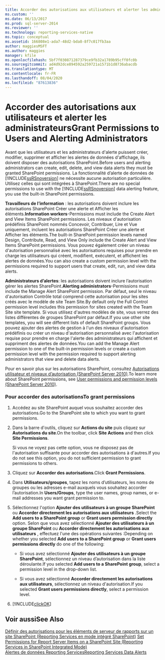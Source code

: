 ```yaml
---
title: Accorder des autorisations aux utilisateurs et alerter les administrateurs | Microsoft Docs
ms.custom: ''
ms.date: 06/13/2017
ms.prod: sql-server-2014
ms.reviewer: ''
ms.technology: reporting-services-native
ms.topic: conceptual
ms.assetid: 166808e1-ada7-48d2-bda8-8f7c017fb3aa
author: maggiesMSFT
ms.author: maggies
manager: kfile
ms.openlocfilehash: 5bf7f030871287379ce9fb32a1789b95cff0fc0b
ms.sourcegitcommit: ad4d92dce894592a259721a1571b1d8736abacdb
ms.translationtype: MT
ms.contentlocale: fr-FR
ms.lasthandoff: 08/04/2020
ms.locfileid: "87613836"
---
```

# <a name="grant-permissions-to-users-and-alerting-administrators"></a><span data-ttu-id="cdafa-102">Accorder des autorisations aux utilisateurs et alerter les administrateurs</span><span class="sxs-lookup"><span data-stu-id="cdafa-102">Grant Permissions to Users and Alerting Administrators</span></span>
  <span data-ttu-id="cdafa-103">Avant que les utilisateurs et les administrateurs d'alerte puissent créer, modifier, supprimer et afficher les alertes de données d'affichage, ils doivent disposer des autorisations SharePoint.</span><span class="sxs-lookup"><span data-stu-id="cdafa-103">Before users and alerting administrators can create, edit, delete, and view data alerts they must be granted SharePoint permissions.</span></span> <span data-ttu-id="cdafa-104">La fonctionnalité d’alerte de données de [!INCLUDE[ssRSnoversion](../includes/ssrsnoversion-md.md)] ne nécessite aucune autorisation particulière. Utilisez celles qui sont intégrées à SharePoint.</span><span class="sxs-lookup"><span data-stu-id="cdafa-104">There are no special permissions to use with the [!INCLUDE[ssRSnoversion](../includes/ssrsnoversion-md.md)] data alerting feature, you use the built-in SharePoint permissions.</span></span>  
  
 <span data-ttu-id="cdafa-105">**Travailleurs de l’information** : les autorisations doivent inclure les autorisations SharePoint Créer une alerte et Afficher les éléments.</span><span class="sxs-lookup"><span data-stu-id="cdafa-105">**Information workers**-Permissions must include the Create Alert and View Items SharePoint permissions.</span></span> <span data-ttu-id="cdafa-106">Les niveaux d'autorisation prédéfinis SharePoint nommés Concevoir, Contribuer, Lire et Vue uniquement, incluent les autorisations SharePoint Créer une alerte et Afficher les éléments.</span><span class="sxs-lookup"><span data-stu-id="cdafa-106">The built-in SharePoint permission levels named Design, Contribute, Read, and View Only include the Create Alert and View Items SharePoint permissions.</span></span> <span data-ttu-id="cdafa-107">Vous pouvez également créer un niveau d'autorisation personnalisé avec les autorisations requises pour prendre en charge les utilisateurs qui créent, modifient, exécutent, et affichent les alertes de données.</span><span class="sxs-lookup"><span data-stu-id="cdafa-107">You can also create a custom permission level with the permissions required to support users that create, edit, run, and view data alerts.</span></span>  
  
 <span data-ttu-id="cdafa-108">**Administrateurs d’alertes**: les autorisations doivent inclure l’autorisation gérer les alertes SharePoint.</span><span class="sxs-lookup"><span data-stu-id="cdafa-108">**Alerting administrators**-Permissions must include the Manage Alert SharePoint permission.</span></span> <span data-ttu-id="cdafa-109">Par défaut, seul le niveau d'autorisation Contrôle total comprend cette autorisation pour les sites créés avec le modèle de site Team Site.</span><span class="sxs-lookup"><span data-stu-id="cdafa-109">By default only the Full Control permission level includes this permission for sites created with the Team Site site template.</span></span> <span data-ttu-id="cdafa-110">Si vous utilisez d'autres modèles de site, vous verrez des listes différentes de groupes SharePoint par défaut.</span><span class="sxs-lookup"><span data-stu-id="cdafa-110">If you use other site templates, you will see different lists of default SharePoint groups.</span></span> <span data-ttu-id="cdafa-111">Vous pouvez ajouter des alertes de gestion à l'un des niveaux d'autorisation prédéfinis ou créer un niveau d'autorisation personnalisé avec l'autorisation requise pour prendre en charge l'alerte des administrateurs qui affichent et suppriment des alertes de données.</span><span class="sxs-lookup"><span data-stu-id="cdafa-111">You can add the Manage Alert permission to one of the built-in permission levels or create a custom permission level with the permission required to support alerting administrators that view and delete data alerts.</span></span>  
  
 <span data-ttu-id="cdafa-112">Pour en savoir plus sur les autorisations SharePoint, consultez [Autorisations utilisateur et niveaux d’autorisation (SharePoint Server 2010)](https://technet.microsoft.com/library/cc721640.aspx).</span><span class="sxs-lookup"><span data-stu-id="cdafa-112">To learn more about SharePoint permissions, see [User permissions and permission levels (SharePoint Server 2010)](https://technet.microsoft.com/library/cc721640.aspx).</span></span>  
  
### <a name="to-grant-permissions"></a><span data-ttu-id="cdafa-113">Pour accorder des autorisations</span><span class="sxs-lookup"><span data-stu-id="cdafa-113">To grant permissions</span></span>  
  
1.  <span data-ttu-id="cdafa-114">Accédez au site SharePoint auquel vous souhaitez accorder des autorisations.</span><span class="sxs-lookup"><span data-stu-id="cdafa-114">Go to the SharePoint site to which you want to grant permissions.</span></span>  
  
2.  <span data-ttu-id="cdafa-115">Dans la barre d'outils, cliquez sur **Actions du site** puis cliquez sur **Autorisations du site**.</span><span class="sxs-lookup"><span data-stu-id="cdafa-115">On the toolbar, click **Site Actions** and then click **Site Permissions**.</span></span>  
  
     <span data-ttu-id="cdafa-116">Si vous ne voyez pas cette option, vous ne disposez pas de l'autorisation suffisante pour accorder des autorisations à d'autres.</span><span class="sxs-lookup"><span data-stu-id="cdafa-116">If you do not see this option, you do not sufficient permission to grant permissions to others.</span></span>  
  
3.  <span data-ttu-id="cdafa-117">Cliquez sur **Accorder des autorisations**.</span><span class="sxs-lookup"><span data-stu-id="cdafa-117">Click **Grant Permissions**.</span></span>  
  
4.  <span data-ttu-id="cdafa-118">Dans **Utilisateurs/groupes**, tapez les noms d’utilisateurs, les noms de groupes ou les adresses e-mail auxquels vous souhaitez accorder l’autorisation.</span><span class="sxs-lookup"><span data-stu-id="cdafa-118">In **Users/Groups**, type the user names, group names, or e-mail addresses you want grant permission to.</span></span>  
  
5.  <span data-ttu-id="cdafa-119">Sélectionnez l'option **Ajouter des utilisateurs à un groupe SharePoint** ou **Accorder directement les autorisations aux utilisateurs** .</span><span class="sxs-lookup"><span data-stu-id="cdafa-119">Select the **Add users to a SharePoint group** or **Grant users permission directly** option.</span></span> <span data-ttu-id="cdafa-120">Selon que vous avez sélectionné **Ajouter des utilisateurs à un groupe SharePoint** ou **Accorder directement les autorisations aux utilisateurs** , effectuez l'une des opérations suivantes :</span><span class="sxs-lookup"><span data-stu-id="cdafa-120">Depending on whether you selected **Add users to a SharePoint group** or **Grant users permissions directly** do one of the following:</span></span>  
  
    -   <span data-ttu-id="cdafa-121">Si vous avez sélectionné **Ajouter des utilisateurs à un groupe SharePoint**, sélectionnez un niveau d’autorisation dans la liste déroulante.</span><span class="sxs-lookup"><span data-stu-id="cdafa-121">If you selected **Add users to a SharePoint group**, select a permission level in the drop-down list.</span></span>  
  
    -   <span data-ttu-id="cdafa-122">Si vous avez sélectionné **Accorder directement les autorisations aux utilisateurs**, sélectionnez un niveau d'autorisation.</span><span class="sxs-lookup"><span data-stu-id="cdafa-122">If you selected **Grant users permissions directly**, select a permission level.</span></span>  
  
6.  [!INCLUDE[clickOK](../includes/clickok-md.md)]  
  
## <a name="see-also"></a><span data-ttu-id="cdafa-123">Voir aussi</span><span class="sxs-lookup"><span data-stu-id="cdafa-123">See Also</span></span>  
 <span data-ttu-id="cdafa-124">[Définir des autorisations pour les éléments de serveur de rapports sur un site SharePoint &#40;Reporting Services en mode intégré SharePoint&#41;](security/set-permissions-for-report-server-items-on-a-sharepoint-site.md) </span><span class="sxs-lookup"><span data-stu-id="cdafa-124">[Set Permissions for Report Server Items on a SharePoint Site &#40;Reporting Services in SharePoint Integrated Mode&#41;](security/set-permissions-for-report-server-items-on-a-sharepoint-site.md) </span></span>  
 [<span data-ttu-id="cdafa-125">Alertes de données Reporting Services</span><span class="sxs-lookup"><span data-stu-id="cdafa-125">Reporting Services Data Alerts</span></span>](../ssms/agent/alerts.md)  
  
  
